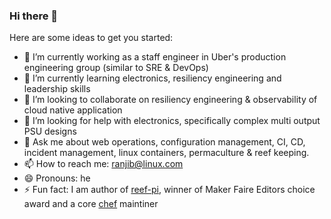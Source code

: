 ### Hi there 👋

Here are some ideas to get you started:

- 🔭 I’m currently working as a staff engineer in Uber's production engineering group (similar to SRE & DevOps)
- 🌱 I’m currently learning electronics, resiliency engineering and leadership skills
- 👯 I’m looking to collaborate on resiliency engineering & observability of cloud native application
- 🤔 I’m looking for help with electronics, specifically complex multi output PSU designs
- 💬 Ask me about web operations, configuration management, CI, CD, incident management, linux containers, permaculture & reef keeping.
- 📫 How to reach me: ranjib@linux.com
- 😄 Pronouns: he
- ⚡ Fun fact: I am author of [reef-pi](http://reef-pi.com), winner of Maker Faire Editors choice award and a core [chef](https://github.com/chef/chef) maintiner
